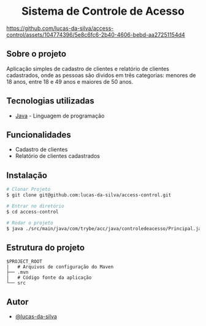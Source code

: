 <h1 align="center">Sistema de Controle de Acesso</h1>

https://github.com/lucas-da-silva/access-control/assets/104774396/5e8c6fc6-2b40-4606-bebd-aa27251154d4

## Sobre o projeto

Aplicação simples de cadastro de clientes e relatório de clientes cadastrados, onde as pessoas são dividos em três categorias: menores de 18 anos, entre 18 e 49 anos e maiores de 50 anos.

## Tecnologias utilizadas

- [Java](https://www.java.com/pt-BR/) - Linguagem de programação

## Funcionalidades

- Cadastro de clientes
- Relatório de clientes cadastrados 

## Instalação

```bash
# Clonar Projeto
$ git clone git@github.com:lucas-da-silva/access-control.git

# Entrar no diretório
$ cd access-control

# Rodar o projeto
$ java ./src/main/java/com/trybe/acc/java/controledeacesso/Principal.java
```

## Estrutura do projeto

```
$PROJECT_ROOT
|   # Arquivos de configuração do Maven
├── .mvn
|   # Código fonte da aplicação
└── src
```

## Autor

-   [@lucas-da-silva](https://github.com/lucas-da-silva)
